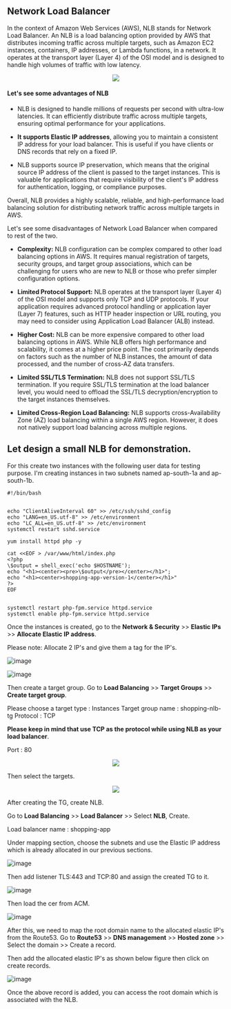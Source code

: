 ## Network Load Balancer

In the context of Amazon Web Services (AWS), NLB stands for Network Load Balancer. An NLB is a load balancing option provided by AWS that distributes incoming traffic across multiple targets, such as Amazon EC2 instances, containers, IP addresses, or Lambda functions, in a network. It operates at the transport layer (Layer 4) of the OSI model and is designed to handle high volumes of traffic with low latency.

<p align="center">
<img src="https://github.com/jijinmichael/NLB/assets/134680540/4343ffe6-5889-4cdc-bc22-3bde4fefa87d)"></p>

#### Let's see some advantages of NLB

- NLB is designed to handle millions of requests per second with ultra-low latencies. It can efficiently distribute traffic across multiple targets, ensuring optimal performance for your applications.

- **It supports Elastic IP addresses**, allowing you to maintain a consistent IP address for your load balancer. This is useful if you have clients or DNS records that rely on a fixed IP.

- NLB supports source IP preservation, which means that the original source IP address of the client is passed to the target instances. This is valuable for applications that require visibility of the client's IP address for authentication, logging, or compliance purposes.

Overall, NLB provides a highly scalable, reliable, and high-performance load balancing solution for distributing network traffic across multiple targets in AWS.

Let's see some disadvantages of Network Load Balancer when compared to rest of the two.

- **Complexity:** NLB configuration can be complex compared to other load balancing options in AWS. It requires manual registration of targets, security groups, and target group associations, which can be challenging for users who are new to NLB or those who prefer simpler configuration options.

- **Limited Protocol Support:** NLB operates at the transport layer (Layer 4) of the OSI model and supports only TCP and UDP protocols. If your application requires advanced protocol handling or application layer (Layer 7) features, such as HTTP header inspection or URL routing, you may need to consider using Application Load Balancer (ALB) instead.

- **Higher Cost:** NLB can be more expensive compared to other load balancing options in AWS. While NLB offers high performance and scalability, it comes at a higher price point. The cost primarily depends on factors such as the number of NLB instances, the amount of data processed, and the number of cross-AZ data transfers.

- **Limited SSL/TLS Termination:** NLB does not support SSL/TLS termination. If you require SSL/TLS termination at the load balancer level, you would need to offload the SSL/TLS decryption/encryption to the target instances themselves.

- **Limited Cross-Region Load Balancing:** NLB supports cross-Availability Zone (AZ) load balancing within a single AWS region. However, it does not natively support load balancing across multiple regions.

Let design a small NLB for demonstration.
---

For this create two instances with the following user data for testing purpose. I'm creating instances in two subnets named ap-south-1a and ap-south-1b.
```
#!/bin/bash


echo "ClientAliveInterval 60" >> /etc/ssh/sshd_config
echo "LANG=en_US.utf-8" >> /etc/environment
echo "LC_ALL=en_US.utf-8" >> /etc/environment
systemctl restart sshd.service

yum install httpd php -y

cat <<EOF > /var/www/html/index.php
<?php
\$output = shell_exec('echo $HOSTNAME');
echo "<h1><center><pre>\$output</pre></center></h1>";
echo "<h1><center>shopping-app-version-1</center></h1>"
?>
EOF


systemctl restart php-fpm.service httpd.service
systemctl enable php-fpm.service httpd.service
```
Once the instances is created, go to the **Network & Security** >> **Elastic IPs** >> **Allocate Elastic IP address**.

Please note: Allocate 2 IP's and give them a tag for the IP's.

![image](https://github.com/jijinmichael/NLB/assets/134680540/6d040f4d-9cbe-42c3-aaf5-46d84d8c7945)

![image](https://github.com/jijinmichael/NLB/assets/134680540/dc710303-21a7-402c-af37-9f3aa324c126)

Then create a target group. Go to **Load Balancing** >> **Target Groups** >> **Create target group**.

Please choose a target type : Instances 
Target group name           : shopping-nlb-tg
Protocol                    : TCP 

**Please keep in mind that use TCP as the protocol while using NLB as your load balancer**.

Port                        : 80

<p align="center">
<img src="https://github.com/jijinmichael/NLB/assets/134680540/677151aa-142f-4eaf-90a4-41ae1d5e9fab"></p>

Then select the targets.

<p align="center">
<img src="https://github.com/jijinmichael/NLB/assets/134680540/4caf5785-ec85-4162-b4f2-a134e43c1545"></p>

After creating the TG, create NLB.

Go to **Load Balancing** >> **Load Balancer** >> Select **NLB**, Create.

Load balancer name  : shopping-app

Under mapping section, choose the subnets and use the Elastic IP address which is already allocated in our previous sections.

![image](https://github.com/jijinmichael/NLB/assets/134680540/ac03583e-55da-4738-b0af-1ce47b2724a2)

Then add listener TLS:443 and TCP:80 and assign the created TG to it.

![image](https://github.com/jijinmichael/NLB/assets/134680540/892d4d5d-7579-4ed0-b8c1-d6055f5541d9)

Then load the cer from ACM.

![image](https://github.com/jijinmichael/NLB/assets/134680540/4ff1984d-3109-4ba4-be47-98c90b8b998f)

After this, we need to map the root domain name to the allocated elastic IP's from the Route53. Go to **Route53** >> **DNS management** >> **Hosted zone** >> Select the domain >> Create a record.

Then add the allocated elastic IP's as shown below figure then click on create records.

![image](https://github.com/jijinmichael/NLB/assets/134680540/7561499a-6be1-43fe-9643-5eea80ab81cc)

Once the above record is added, you can access the root domain which is associated with the NLB. 


